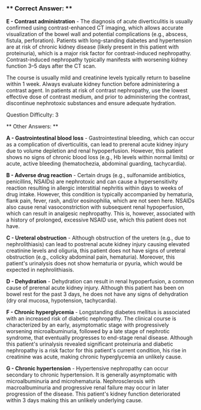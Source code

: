 ### ** Correct Answer: **

**E - Contrast administration** - The diagnosis of acute diverticulitis is usually confirmed using contrast-enhanced CT imaging, which allows accurate visualization of the bowel wall and potential complications (e.g., abscess, fistula, perforation). Patients with long-standing diabetes and hypertension are at risk of chronic kidney disease (likely present in this patient with proteinuria), which is a major risk factor for contrast-induced nephropathy. Contrast-induced nephropathy typically manifests with worsening kidney function 3–5 days after the CT scan.

The course is usually mild and creatinine levels typically return to baseline within 1 week. Always evaluate kidney function before administering a contrast agent. In patients at risk of contrast nephropathy, use the lowest effective dose of contrast medium, and prior to administering the contrast, discontinue nephrotoxic substances and ensure adequate hydration.

Question Difficulty: 3

** Other Answers: **

**A - Gastrointestinal blood loss** - Gastrointestinal bleeding, which can occur as a complication of diverticulitis, can lead to prerenal acute kidney injury due to volume depletion and renal hypoperfusion. However, this patient shows no signs of chronic blood loss (e.g., Hb levels within normal limits) or acute, active bleeding (hematochezia, abdominal guarding, tachycardia).

**B - Adverse drug reaction** - Certain drugs (e.g., sulfonamide antibiotics, penicillins, NSAIDs) are nephrotoxic and can cause a hypersensitivity reaction resulting in allergic interstitial nephritis within days to weeks of drug intake. However, this condition is typically accompanied by hematuria, flank pain, fever, rash, and/or eosinophilia, which are not seen here. NSAIDs also cause renal vasoconstriction with subsequent renal hypoperfusion, which can result in analgesic nephropathy. This is, however, associated with a history of prolonged, excessive NSAID use, which this patient does not have.

**C - Ureteral obstruction** - Although obstruction of the ureters (e.g., due to nephrolithiasis) can lead to postrenal acute kidney injury causing elevated creatinine levels and oliguria, this patient does not have signs of ureteral obstruction (e.g., colicky abdominal pain, hematuria). Moreover, this patient's urinalysis does not show hematuria or pyuria, which would be expected in nephrolithiasis.

**D - Dehydration** - Dehydration can result in renal hypoperfusion, a common cause of prerenal acute kidney injury. Although this patient has been on bowel rest for the past 3 days, he does not have any signs of dehydration (dry oral mucosa, hypotension, tachycardia).

**F - Chronic hyperglycemia** - Longstanding diabetes mellitus is associated with an increased risk of diabetic nephropathy. The clinical course is characterized by an early, asymptomatic stage with progressively worsening microalbuminuria, followed by a late stage of nephrotic syndrome, that eventually progresses to end-stage renal disease. Although this patient's urinalysis revealed significant proteinuria and diabetic nephropathy is a risk factor for this patient's current condition, his rise in creatinine was acute, making chronic hyperglycemia an unlikely cause.

**G - Chronic hypertension** - Hypertensive nephropathy can occur secondary to chronic hypertension. It is generally asymptomatic with microalbuminuria and microhematuria. Nephrosclerosis with macroalbuminuria and progressive renal failure may occur in later progression of the disease. This patient's kidney function deteriorated within 3 days making this an unlikely underlying cause.

